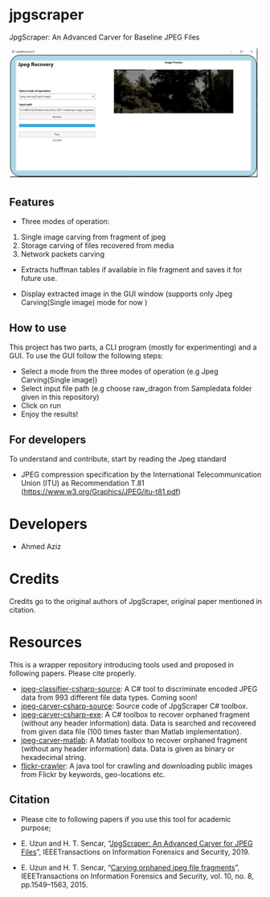 
# jpgscraper
JpgScraper: An Advanced Carver for Baseline JPEG Files

<p align="center">
     <img alt="sampleGUIscreenshot" src="./images/SampleScreenshot.png" width="500">
</p>


## Features
* Three modes of operation:
1) Single image carving from fragment of jpeg
2) Storage carving of files recovered from media
3) Network packets carving

* Extracts huffman tables if available in file fragment and saves it for future use.

* Display extracted image in the GUI window (supports only Jpeg Carving(Single image) mode for now )

## How to use
This project has two parts, a CLI program (mostly for experimenting) and a GUI. To use the GUI follow the following steps:
* Select a mode from the three modes of operation (e.g Jpeg Carving(Single image))
* Select input file path (e.g choose raw_dragon from Sampledata folder given in this repository)
* Click on run
* Enjoy the results!


## For developers
To understand and contribute, start by reading the Jpeg standard 
* JPEG compression specification by the International Telecommunication Union (ITU) as Recommendation T.81 (https://www.w3.org/Graphics/JPEG/itu-t81.pdf)

# Developers
- Ahmed Aziz             <br />

# Credits
Credits go to the original authors of JpgScraper, original paper mentioned in citation.

# Resources
This is a wrapper repository introducing tools used and proposed in following papers. Please cite properly.
* [jpeg-classifier-csharp-source](https://github.com/euzun/jpgscraper/tree/master/jpeg-classifier-csharp-source): A C# tool to discriminate encoded JPEG data from 993 different file data types. Coming soon!
* [jpeg-carver-csharp-source](https://github.com/euzun/jpgscraper/tree/master/jpeg-carver-csharp-source): Source code of JpgScraper C# toolbox.
* [jpeg-carver-csharp-exe](https://github.com/euzun/jpeg-carver-csharp): A C# toolbox to recover orphaned fragment (without any header information) data. Data is searched and recovered from given data file (100 times faster than Matlab implementation).
* [jpeg-carver-matlab](https://github.com/euzun/jpeg-carver-matlab): A Matlab toolbox to recover orphaned fragment (without any header information) data. Data is given as binary or hexadecimal string.
* [flickr-crawler](https://github.com/euzun/flickr-crawler): A java tool for crawling and downloading public images from Flickr by keywords, geo-locations etc.


## Citation
* Please cite to following papers if you use this tool for academic purpose;

* E. Uzun and H. T. Sencar, “[JpgScraper: An Advanced Carver for JPEG Files](https://doi.org/10.1109/TIFS.2019.2953382)”, IEEETransactions on Information Forensics and Security, 2019.

* E. Uzun and H. T. Sencar, “[Carving orphaned jpeg file fragments](https://www.researchgate.net/publication/275044127_Carving_Orphaned_JPEG_File_Fragments)”, IEEETransactions on Information Forensics and Security, vol. 10, no. 8, pp.1549–1563, 2015.
